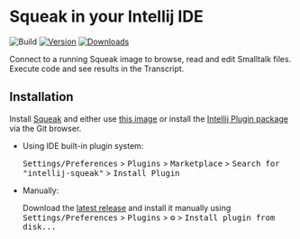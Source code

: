 # Squeak in your Intellij IDE

![Build](https://github.com/Paulpanther/intellij-squeak/workflows/Build/badge.svg)
[![Version](https://img.shields.io/jetbrains/plugin/v/PLUGIN_ID.svg)](https://plugins.jetbrains.com/plugin/PLUGIN_ID)
[![Downloads](https://img.shields.io/jetbrains/plugin/d/PLUGIN_ID.svg)](https://plugins.jetbrains.com/plugin/PLUGIN_ID)


<!-- Plugin description -->
Connect to a running Squeak image to browse, read and edit Smalltalk files. 
Execute code and see results in the Transcript. 
<!-- Plugin description end -->

## Installation

Install [Squeak]() and either use [this image]() or install the [Intellij Plugin package]() via the Git browser.  

- Using IDE built-in plugin system:
  
  <kbd>Settings/Preferences</kbd> > <kbd>Plugins</kbd> > <kbd>Marketplace</kbd> > <kbd>Search for "intellij-squeak"</kbd> >
  <kbd>Install Plugin</kbd>
  
- Manually:

  Download the [latest release](https://github.com/Paulpanther/intellij-squeak/releases/latest) and install it manually using
  <kbd>Settings/Preferences</kbd> > <kbd>Plugins</kbd> > <kbd>⚙️</kbd> > <kbd>Install plugin from disk...</kbd>